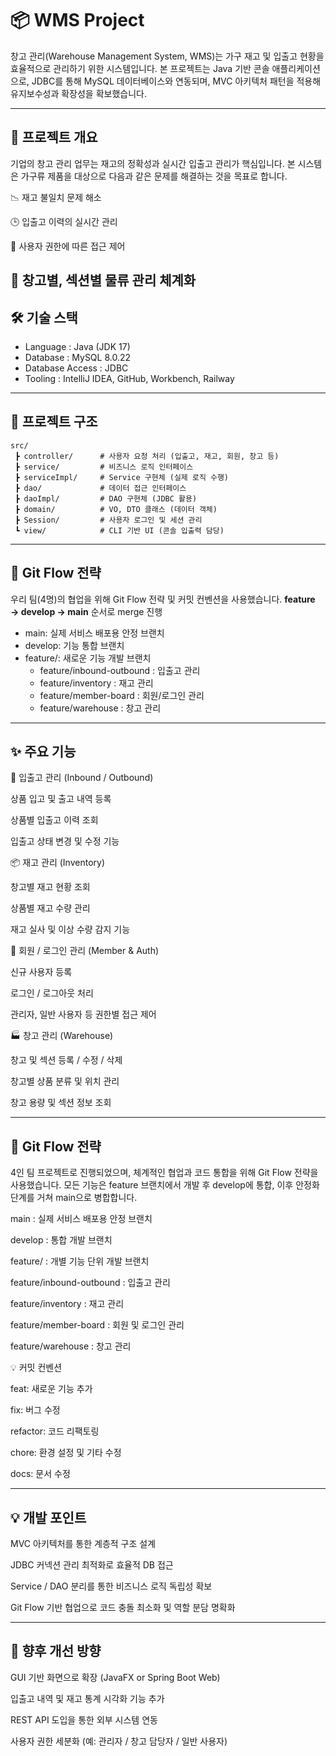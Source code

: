 # 📦 WMS Project

창고 관리(Warehouse Management System, WMS)는 가구 재고 및 입출고 현황을 효율적으로 관리하기 위한 시스템입니다.
본 프로젝트는 Java 기반 콘솔 애플리케이션으로, JDBC를 통해 MySQL 데이터베이스와 연동되며,
MVC 아키텍처 패턴을 적용해 유지보수성과 확장성을 확보했습니다.

---
## 🧭 프로젝트 개요

기업의 창고 관리 업무는 재고의 정확성과 실시간 입출고 관리가 핵심입니다.
본 시스템은 가구류 제품을 대상으로 다음과 같은 문제를 해결하는 것을 목표로 합니다.

📉 재고 불일치 문제 해소

🕒 입출고 이력의 실시간 관리

👤 사용자 권한에 따른 접근 제어

🧩 창고별, 섹션별 물류 관리 체계화
---

## 🛠️ 기술 스택

- Language : Java (JDK 17)
- Database : MySQL 8.0.22
- Database Access : JDBC
- Tooling : IntelliJ IDEA, GitHub, Workbench, Railway

---

## 📂 프로젝트 구조

```
src/
 ┣ controller/      # 사용자 요청 처리 (입출고, 재고, 회원, 창고 등)
 ┣ service/         # 비즈니스 로직 인터페이스
 ┣ serviceImpl/     # Service 구현체 (실제 로직 수행)
 ┣ dao/             # 데이터 접근 인터페이스
 ┣ daoImpl/         # DAO 구현체 (JDBC 활용)
 ┣ domain/          # VO, DTO 클래스 (데이터 객체)
 ┣ Session/         # 사용자 로그인 및 세션 관리
 ┗ view/            # CLI 기반 UI (콘솔 입출력 담당)
```

---

## 🔀 Git Flow 전략

우리 팀(4명)의 협업을 위해 Git Flow 전략 및 커밋 컨벤션을 사용했습니다.
**feature → develop → main** 순서로 merge 진행

- main: 실제 서비스 배포용 안정 브랜치
- develop: 기능 통합 브랜치
- feature/: 새로운 기능 개발 브랜치
    - feature/inbound-outbound : 입출고 관리
    - feature/inventory : 재고 관리
    - feature/member-board : 회원/로그인 관리
    - feature/warehouse : 창고 관리

---

## ✨ 주요 기능

🧾 입출고 관리 (Inbound / Outbound)

상품 입고 및 출고 내역 등록

상품별 입출고 이력 조회

입출고 상태 변경 및 수정 기능

📦 재고 관리 (Inventory)

창고별 재고 현황 조회

상품별 재고 수량 관리

재고 실사 및 이상 수량 감지 기능

👤 회원 / 로그인 관리 (Member & Auth)

신규 사용자 등록

로그인 / 로그아웃 처리

관리자, 일반 사용자 등 권한별 접근 제어

🏭 창고 관리 (Warehouse)

창고 및 섹션 등록 / 수정 / 삭제

창고별 상품 분류 및 위치 관리

창고 용량 및 섹션 정보 조회

---

## 🔀 Git Flow 전략

4인 팀 프로젝트로 진행되었으며, 체계적인 협업과 코드 통합을 위해 Git Flow 전략을 사용했습니다.
모든 기능은 feature 브랜치에서 개발 후 develop에 통합, 이후 안정화 단계를 거쳐 main으로 병합합니다.

main : 실제 서비스 배포용 안정 브랜치

develop : 통합 개발 브랜치

feature/ : 개별 기능 단위 개발 브랜치

feature/inbound-outbound : 입출고 관리

feature/inventory : 재고 관리

feature/member-board : 회원 및 로그인 관리

feature/warehouse : 창고 관리

💡 커밋 컨벤션

feat: 새로운 기능 추가

fix: 버그 수정

refactor: 코드 리팩토링

chore: 환경 설정 및 기타 수정

docs: 문서 수정

---

## 💡 개발 포인트

MVC 아키텍처를 통한 계층적 구조 설계

JDBC 커넥션 관리 최적화로 효율적 DB 접근

Service / DAO 분리를 통한 비즈니스 로직 독립성 확보

Git Flow 기반 협업으로 코드 충돌 최소화 및 역할 분담 명확화

---

## 🚀 향후 개선 방향

GUI 기반 화면으로 확장 (JavaFX or Spring Boot Web)

입출고 내역 및 재고 통계 시각화 기능 추가

REST API 도입을 통한 외부 시스템 연동

사용자 권한 세분화 (예: 관리자 / 창고 담당자 / 일반 사용자)


